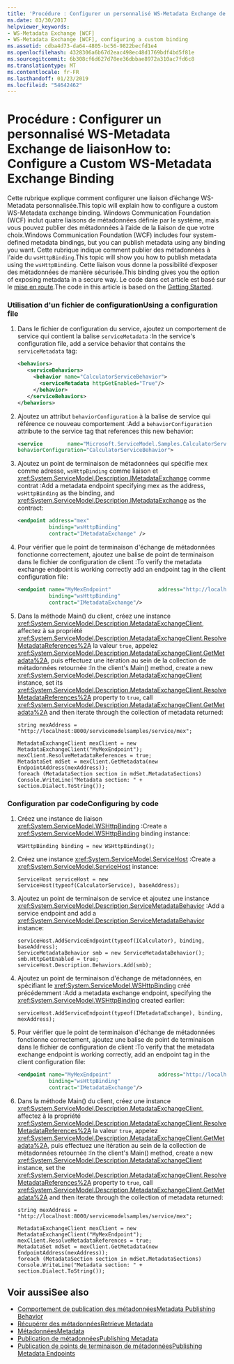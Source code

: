 ```yaml
---
title: 'Procédure : Configurer un personnalisé WS-Metadata Exchange de liaison'
ms.date: 03/30/2017
helpviewer_keywords:
- WS-Metadata Exchange [WCF]
- WS-Metadata Exchange [WCF], configuring a custom binding
ms.assetid: cdba4d73-da64-4805-bc56-9822becfd1e4
ms.openlocfilehash: 4328306a6b67d2eac498ec48d1769bdf4bd5f81e
ms.sourcegitcommit: 6b308cf6d627d78ee36dbbae8972a310ac7fd6c8
ms.translationtype: MT
ms.contentlocale: fr-FR
ms.lasthandoff: 01/23/2019
ms.locfileid: "54642462"
---
```

# <a name="how-to-configure-a-custom-ws-metadata-exchange-binding"></a><span data-ttu-id="fa8be-102">Procédure : Configurer un personnalisé WS-Metadata Exchange de liaison</span><span class="sxs-lookup"><span data-stu-id="fa8be-102">How to: Configure a Custom WS-Metadata Exchange Binding</span></span>
<span data-ttu-id="fa8be-103">Cette rubrique explique comment configurer une liaison d’échange WS-Metadata personnalisée.</span><span class="sxs-lookup"><span data-stu-id="fa8be-103">This topic will explain how to configure a custom WS-Metadata exchange binding.</span></span> <span data-ttu-id="fa8be-104">Windows Communication Foundation (WCF) inclut quatre liaisons de métadonnées définie par le système, mais vous pouvez publier des métadonnées à l’aide de la liaison de que votre choix.</span><span class="sxs-lookup"><span data-stu-id="fa8be-104">Windows Communication Foundation (WCF) includes four system-defined metadata bindings, but you can publish metadata using any binding you want.</span></span> <span data-ttu-id="fa8be-105">Cette rubrique indique comment publier des métadonnées à l'aide du `wsHttpBinding`.</span><span class="sxs-lookup"><span data-stu-id="fa8be-105">This topic will show you how to publish metadata using the `wsHttpBinding`.</span></span> <span data-ttu-id="fa8be-106">Cette liaison vous donne la possibilité d’exposer des métadonnées de manière sécurisée.</span><span class="sxs-lookup"><span data-stu-id="fa8be-106">This binding gives you the option of exposing metadata in a secure way.</span></span> <span data-ttu-id="fa8be-107">Le code dans cet article est basé sur le [mise en route](../../../../docs/framework/wcf/samples/getting-started-sample.md).</span><span class="sxs-lookup"><span data-stu-id="fa8be-107">The code in this article is based on the [Getting Started](../../../../docs/framework/wcf/samples/getting-started-sample.md).</span></span>  
  
### <a name="using-a-configuration-file"></a><span data-ttu-id="fa8be-108">Utilisation d'un fichier de configuration</span><span class="sxs-lookup"><span data-stu-id="fa8be-108">Using a configuration file</span></span>  
  
1.  <span data-ttu-id="fa8be-109">Dans le fichier de configuration du service, ajoutez un comportement de service qui contient la balise `serviceMetadata` :</span><span class="sxs-lookup"><span data-stu-id="fa8be-109">In the service's configuration file, add a service behavior that contains the `serviceMetadata` tag:</span></span>  
  
    ```xml  
    <behaviors>  
       <serviceBehaviors>  
         <behavior name="CalculatorServiceBehavior">  
           <serviceMetadata httpGetEnabled="True"/>  
         </behavior>  
       </serviceBehaviors>  
    </behaviors>  
    ```  
  
2.  <span data-ttu-id="fa8be-110">Ajoutez un attribut `behaviorConfiguration` à la balise de service qui référence ce nouveau comportement :</span><span class="sxs-lookup"><span data-stu-id="fa8be-110">Add a `behaviorConfiguration` attribute to the service tag that references this new behavior:</span></span>  
  
    ```xml  
    <service        name="Microsoft.ServiceModel.Samples.CalculatorService"  
    behaviorConfiguration="CalculatorServiceBehavior">   
    ```  
  
3.  <span data-ttu-id="fa8be-111">Ajoutez un point de terminaison de métadonnées qui spécifie mex comme adresse, `wsHttpBinding` comme liaison et <xref:System.ServiceModel.Description.IMetadataExchange> comme contrat :</span><span class="sxs-lookup"><span data-stu-id="fa8be-111">Add a metadata endpoint specifying mex as the address, `wsHttpBinding` as the binding, and <xref:System.ServiceModel.Description.IMetadataExchange> as the contract:</span></span>  
  
    ```xml  
    <endpoint address="mex"  
              binding="wsHttpBinding"  
              contract="IMetadataExchange" />  
    ```  
  
4.  <span data-ttu-id="fa8be-112">Pour vérifier que le point de terminaison d'échange de métadonnées fonctionne correctement, ajoutez une balise de point de terminaison dans le fichier de configuration de client :</span><span class="sxs-lookup"><span data-stu-id="fa8be-112">To verify the metadata exchange endpoint is working correctly add an endpoint tag in the client configuration file:</span></span>  
  
    ```xml  
    <endpoint name="MyMexEndpoint"               address="http://localhost:8000/servicemodelsamples/service/mex"  
              binding="wsHttpBinding"  
              contract="IMetadataExchange"/>  
    ```  
  
5.  <span data-ttu-id="fa8be-113">Dans la méthode Main() du client, créez une instance <xref:System.ServiceModel.Description.MetadataExchangeClient>, affectez à sa propriété <xref:System.ServiceModel.Description.MetadataExchangeClient.ResolveMetadataReferences%2A> la valeur `true`, appelez <xref:System.ServiceModel.Description.MetadataExchangeClient.GetMetadata%2A>, puis effectuez une itération au sein de la collection de métadonnées retournée :</span><span class="sxs-lookup"><span data-stu-id="fa8be-113">In the client's Main() method, create a new <xref:System.ServiceModel.Description.MetadataExchangeClient> instance, set its <xref:System.ServiceModel.Description.MetadataExchangeClient.ResolveMetadataReferences%2A> property to `true`, call <xref:System.ServiceModel.Description.MetadataExchangeClient.GetMetadata%2A> and then iterate through the collection of metadata returned:</span></span>  
  
    ```  
    string mexAddress = "http://localhost:8000/servicemodelsamples/service/mex";  
  
    MetadataExchangeClient mexClient = new MetadataExchangeClient("MyMexEndpoint");  
    mexClient.ResolveMetadataReferences = true;  
    MetadataSet mdSet = mexClient.GetMetadata(new EndpointAddress(mexAddress));  
    foreach (MetadataSection section in mdSet.MetadataSections)  
    Console.WriteLine("Metadata section: " + section.Dialect.ToString());  
    ```  
  
### <a name="configuring-by-code"></a><span data-ttu-id="fa8be-114">Configuration par code</span><span class="sxs-lookup"><span data-stu-id="fa8be-114">Configuring by code</span></span>  
  
1.  <span data-ttu-id="fa8be-115">Créez une instance de liaison <xref:System.ServiceModel.WSHttpBinding> :</span><span class="sxs-lookup"><span data-stu-id="fa8be-115">Create a <xref:System.ServiceModel.WSHttpBinding> binding instance:</span></span>  
  
    ```  
    WSHttpBinding binding = new WSHttpBinding();  
    ```  
  
2.  <span data-ttu-id="fa8be-116">Créez une instance <xref:System.ServiceModel.ServiceHost> :</span><span class="sxs-lookup"><span data-stu-id="fa8be-116">Create a <xref:System.ServiceModel.ServiceHost> instance:</span></span>  
  
    ```  
    ServiceHost serviceHost = new ServiceHost(typeof(CalculatorService), baseAddress);  
    ```  
  
3.  <span data-ttu-id="fa8be-117">Ajoutez un point de terminaison de service et ajoutez une instance <xref:System.ServiceModel.Description.ServiceMetadataBehavior> :</span><span class="sxs-lookup"><span data-stu-id="fa8be-117">Add a service endpoint and add a <xref:System.ServiceModel.Description.ServiceMetadataBehavior> instance:</span></span>  
  
    ```  
    serviceHost.AddServiceEndpoint(typeof(ICalculator), binding, baseAddress);  
    ServiceMetadataBehavior smb = new ServiceMetadataBehavior();  
    smb.HttpGetEnabled = true;  
    serviceHost.Description.Behaviors.Add(smb);  
    ```  
  
4.  <span data-ttu-id="fa8be-118">Ajoutez un point de terminaison d'échange de métadonnées, en spécifiant le <xref:System.ServiceModel.WSHttpBinding> créé précédemment :</span><span class="sxs-lookup"><span data-stu-id="fa8be-118">Add a metadata exchange endpoint, specifying the <xref:System.ServiceModel.WSHttpBinding> created earlier:</span></span>  
  
    ```  
    serviceHost.AddServiceEndpoint(typeof(IMetadataExchange), binding, mexAddress);  
    ```  
  
5.  <span data-ttu-id="fa8be-119">Pour vérifier que le point de terminaison d'échange de métadonnées fonctionne correctement, ajoutez une balise de point de terminaison dans le fichier de configuration de client :</span><span class="sxs-lookup"><span data-stu-id="fa8be-119">To verify that the metadata exchange endpoint is working correctly, add an endpoint tag in the client configuration file:</span></span>  
  
    ```xml  
    <endpoint name="MyMexEndpoint"               address="http://localhost:8000/servicemodelsamples/service/mex"  
              binding="wsHttpBinding"  
              contract="IMetadataExchange"/>  
    ```  
  
6.  <span data-ttu-id="fa8be-120">Dans la méthode Main() du client, créez une instance <xref:System.ServiceModel.Description.MetadataExchangeClient>, affectez à la propriété <xref:System.ServiceModel.Description.MetadataExchangeClient.ResolveMetadataReferences%2A> la valeur `true`, appelez <xref:System.ServiceModel.Description.MetadataExchangeClient.GetMetadata%2A>, puis effectuez une itération au sein de la collection de métadonnées retournée :</span><span class="sxs-lookup"><span data-stu-id="fa8be-120">In the client's Main() method, create a new <xref:System.ServiceModel.Description.MetadataExchangeClient> instance, set the <xref:System.ServiceModel.Description.MetadataExchangeClient.ResolveMetadataReferences%2A> property to `true`, call <xref:System.ServiceModel.Description.MetadataExchangeClient.GetMetadata%2A> and then iterate through the collection of metadata returned:</span></span>  
  
    ```  
    string mexAddress = "http://localhost:8000/servicemodelsamples/service/mex";  
  
    MetadataExchangeClient mexClient = new MetadataExchangeClient("MyMexEndpoint");  
    mexClient.ResolveMetadataReferences = true;  
    MetadataSet mdSet = mexClient.GetMetadata(new EndpointAddress(mexAddress));  
    foreach (MetadataSection section in mdSet.MetadataSections)  
    Console.WriteLine("Metadata section: " + section.Dialect.ToString());  
    ```  
  
## <a name="see-also"></a><span data-ttu-id="fa8be-121">Voir aussi</span><span class="sxs-lookup"><span data-stu-id="fa8be-121">See also</span></span>
- [<span data-ttu-id="fa8be-122">Comportement de publication des métadonnées</span><span class="sxs-lookup"><span data-stu-id="fa8be-122">Metadata Publishing Behavior</span></span>](../../../../docs/framework/wcf/samples/metadata-publishing-behavior.md)
- [<span data-ttu-id="fa8be-123">Récupérer des métadonnées</span><span class="sxs-lookup"><span data-stu-id="fa8be-123">Retrieve Metadata</span></span>](../../../../docs/framework/wcf/samples/retrieve-metadata.md)
- [<span data-ttu-id="fa8be-124">Métadonnées</span><span class="sxs-lookup"><span data-stu-id="fa8be-124">Metadata</span></span>](../../../../docs/framework/wcf/feature-details/metadata.md)
- [<span data-ttu-id="fa8be-125">Publication de métadonnées</span><span class="sxs-lookup"><span data-stu-id="fa8be-125">Publishing Metadata</span></span>](../../../../docs/framework/wcf/feature-details/publishing-metadata.md)
- [<span data-ttu-id="fa8be-126">Publication de points de terminaison de métadonnées</span><span class="sxs-lookup"><span data-stu-id="fa8be-126">Publishing Metadata Endpoints</span></span>](../../../../docs/framework/wcf/publishing-metadata-endpoints.md)
